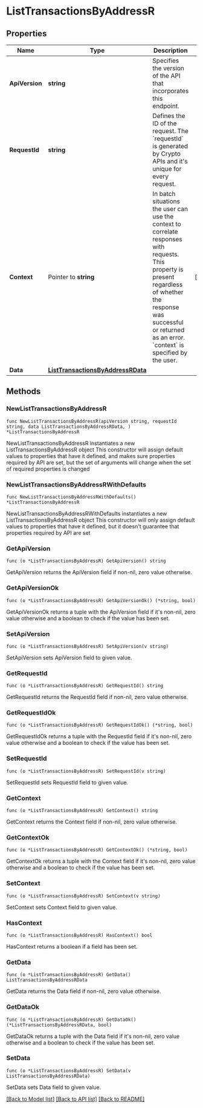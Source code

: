 # ListTransactionsByAddressR

## Properties

Name | Type | Description | Notes
------------ | ------------- | ------------- | -------------
**ApiVersion** | **string** | Specifies the version of the API that incorporates this endpoint. | 
**RequestId** | **string** | Defines the ID of the request. The &#x60;requestId&#x60; is generated by Crypto APIs and it&#39;s unique for every request. | 
**Context** | Pointer to **string** | In batch situations the user can use the context to correlate responses with requests. This property is present regardless of whether the response was successful or returned as an error. &#x60;context&#x60; is specified by the user. | [optional] 
**Data** | [**ListTransactionsByAddressRData**](ListTransactionsByAddressRData.md) |  | 

## Methods

### NewListTransactionsByAddressR

`func NewListTransactionsByAddressR(apiVersion string, requestId string, data ListTransactionsByAddressRData, ) *ListTransactionsByAddressR`

NewListTransactionsByAddressR instantiates a new ListTransactionsByAddressR object
This constructor will assign default values to properties that have it defined,
and makes sure properties required by API are set, but the set of arguments
will change when the set of required properties is changed

### NewListTransactionsByAddressRWithDefaults

`func NewListTransactionsByAddressRWithDefaults() *ListTransactionsByAddressR`

NewListTransactionsByAddressRWithDefaults instantiates a new ListTransactionsByAddressR object
This constructor will only assign default values to properties that have it defined,
but it doesn't guarantee that properties required by API are set

### GetApiVersion

`func (o *ListTransactionsByAddressR) GetApiVersion() string`

GetApiVersion returns the ApiVersion field if non-nil, zero value otherwise.

### GetApiVersionOk

`func (o *ListTransactionsByAddressR) GetApiVersionOk() (*string, bool)`

GetApiVersionOk returns a tuple with the ApiVersion field if it's non-nil, zero value otherwise
and a boolean to check if the value has been set.

### SetApiVersion

`func (o *ListTransactionsByAddressR) SetApiVersion(v string)`

SetApiVersion sets ApiVersion field to given value.


### GetRequestId

`func (o *ListTransactionsByAddressR) GetRequestId() string`

GetRequestId returns the RequestId field if non-nil, zero value otherwise.

### GetRequestIdOk

`func (o *ListTransactionsByAddressR) GetRequestIdOk() (*string, bool)`

GetRequestIdOk returns a tuple with the RequestId field if it's non-nil, zero value otherwise
and a boolean to check if the value has been set.

### SetRequestId

`func (o *ListTransactionsByAddressR) SetRequestId(v string)`

SetRequestId sets RequestId field to given value.


### GetContext

`func (o *ListTransactionsByAddressR) GetContext() string`

GetContext returns the Context field if non-nil, zero value otherwise.

### GetContextOk

`func (o *ListTransactionsByAddressR) GetContextOk() (*string, bool)`

GetContextOk returns a tuple with the Context field if it's non-nil, zero value otherwise
and a boolean to check if the value has been set.

### SetContext

`func (o *ListTransactionsByAddressR) SetContext(v string)`

SetContext sets Context field to given value.

### HasContext

`func (o *ListTransactionsByAddressR) HasContext() bool`

HasContext returns a boolean if a field has been set.

### GetData

`func (o *ListTransactionsByAddressR) GetData() ListTransactionsByAddressRData`

GetData returns the Data field if non-nil, zero value otherwise.

### GetDataOk

`func (o *ListTransactionsByAddressR) GetDataOk() (*ListTransactionsByAddressRData, bool)`

GetDataOk returns a tuple with the Data field if it's non-nil, zero value otherwise
and a boolean to check if the value has been set.

### SetData

`func (o *ListTransactionsByAddressR) SetData(v ListTransactionsByAddressRData)`

SetData sets Data field to given value.



[[Back to Model list]](../README.md#documentation-for-models) [[Back to API list]](../README.md#documentation-for-api-endpoints) [[Back to README]](../README.md)


